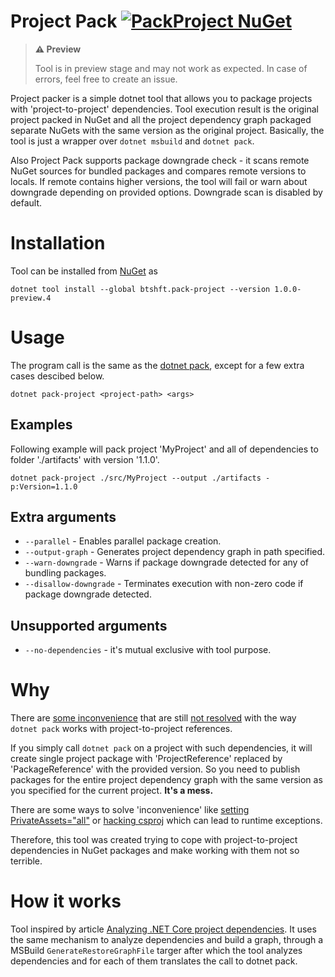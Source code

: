 # Project Pack [![PackProject NuGet](https://img.shields.io/nuget/vpre/btshft.pack-project)](https://www.nuget.org/packages/btshft.pack-project/)

> **⚠️ Preview**
> 
> Tool is in preview stage and may not work as expected. In case of errors, feel free to create an issue.

Project packer is a simple dotnet tool that allows you to package projects with 'project-to-project' dependencies. 
Tool execution result is the original project packed in NuGet and all the project dependency graph packaged separate NuGets with the same version as the original project.
Basically, the tool is just a wrapper over `dotnet msbuild` and `dotnet pack`. 

Also Project Pack supports package downgrade check - it scans remote NuGet sources for bundled packages and compares remote versions to locals. If remote contains higher versions, the tool will fail or warn about downgrade depending on provided options. Downgrade scan is disabled by default.

# Installation
Tool can be installed from [NuGet](https://www.nuget.org/packages/btshft.pack-project/) as
```
dotnet tool install --global btshft.pack-project --version 1.0.0-preview.4
```

# Usage

The program call is the same as the [dotnet pack](https://docs.microsoft.com/en-us/dotnet/core/tools/dotnet-pack), except for a few extra cases descibed below. 

```
dotnet pack-project <project-path> <args>
```

## Examples

Following example will pack project 'MyProject' and all of dependencies to folder './artifacts' with version '1.1.0'.
```
dotnet pack-project ./src/MyProject --output ./artifacts -p:Version=1.1.0
```

## Extra arguments
* `--parallel` - Enables parallel package creation.
* `--output-graph` - Generates project dependency graph in path specified.
* `--warn-downgrade` - Warns if package downgrade detected for any of bundling packages.
* `--disallow-downgrade` - Terminates execution with non-zero code if package downgrade detected.

## Unsupported arguments
* `--no-dependencies` - it's mutual exclusive with tool purpose.

# Why
There are [some inconvenience](https://github.com/dotnet/sdk/issues/6688) that are still [not resolved](https://github.com/NuGet/Home/issues/3891) with the way `dotnet pack` works with project-to-project references. 

If you simply call `dotnet pack` on a project with such dependencies, 
it will create single project package with 'ProjectReference' replaced by 'PackageReference' with the provided version. 
So you need to publish packages for the entire project dependency graph with the same version as you specified for the current project. **It's a mess.** 

There are some ways to solve 'inconvenience' like [setting PrivateAssets="all"](https://www.jacobmohl.dk/til/use-project-to-project-references-in-nuget/) or [hacking csproj](https://github.com/dotnet/sdk/issues/6688#issuecomment-333318028) which can lead to runtime exceptions.

Therefore, this tool was created trying to cope with project-to-project dependencies in NuGet packages and make working with them not so terrible.

# How it works
Tool inspired by article [Analyzing .NET Core project dependencies](https://www.jerriepelser.com/blog/analyze-dotnet-project-dependencies-part-1/). It uses the same mechanism to analyze dependencies and build a graph, through a MSBuild `GenerateRestoreGraphFile` targer after which the tool analyzes dependencies and for each of them translates the call to dotnet pack.
